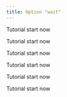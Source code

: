```yaml
---
title: Option "wait"
---
```


Tutorial start now

Tutorial start now

Tutorial start now

Tutorial start now

Tutorial start now

Tutorial start now
